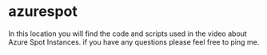# azurespot


In this location you will find the code and scripts used in the video about Azure Spot Instances.
if you have any questions please feel free to ping me.

